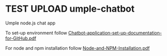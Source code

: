 # TEST UPLOAD umple-chatbot
Umple node.js chat app

To set-up environment follow [Chatbot-application-set-up-documentation-for-GitHub.pdf](https://github.com/rizvi-m/umple-chatbot/blob/master/Chatbot-application-set-up-documentation-for-GitHub.pdf)

For node and npm installation follow [Node-and-NPM-Installation.pdf](https://github.com/rizvi-m/umple-chatbot/blob/master/Node-and-NPM-Installation.pdf)

